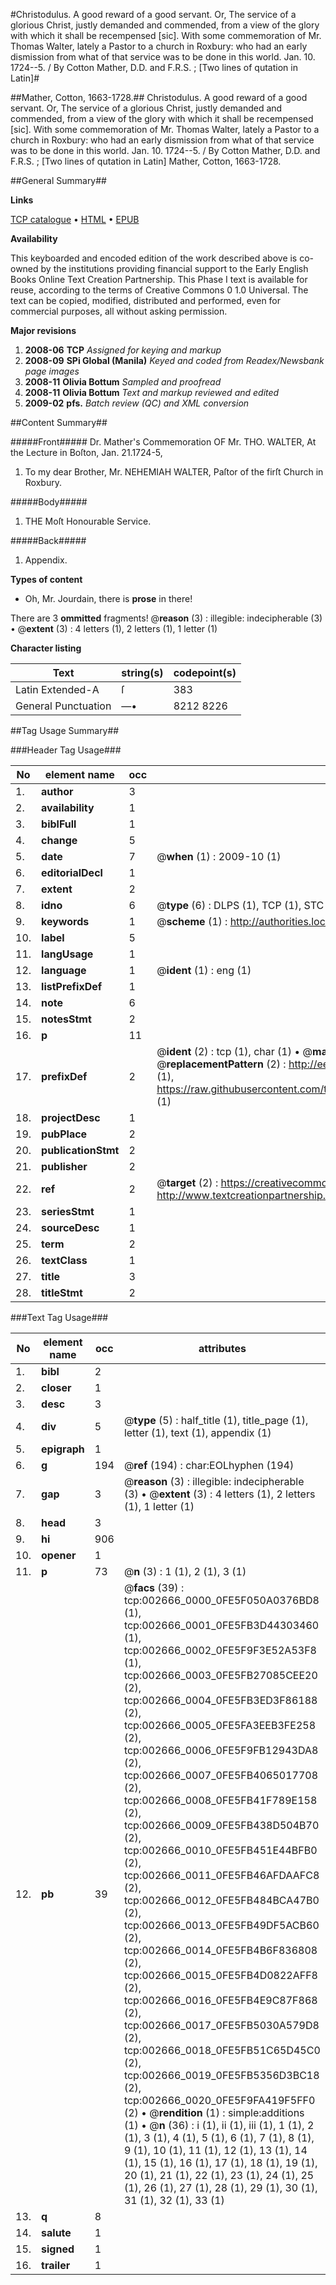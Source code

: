 #Christodulus. A good reward of a good servant. Or, The service of a glorious Christ, justly demanded and commended, from a view of the glory with which it shall be recempensed [sic]. With some commemoration of Mr. Thomas Walter, lately a Pastor to a church in Roxbury: who had an early dismission from what of that service was to be done in this world. Jan. 10. 1724--5. / By Cotton Mather, D.D. and F.R.S. ; [Two lines of qutation in Latin]#

##Mather, Cotton, 1663-1728.##
Christodulus. A good reward of a good servant. Or, The service of a glorious Christ, justly demanded and commended, from a view of the glory with which it shall be recempensed [sic]. With some commemoration of Mr. Thomas Walter, lately a Pastor to a church in Roxbury: who had an early dismission from what of that service was to be done in this world. Jan. 10. 1724--5. / By Cotton Mather, D.D. and F.R.S. ; [Two lines of qutation in Latin]
Mather, Cotton, 1663-1728.

##General Summary##

**Links**

[TCP catalogue](http://www.ota.ox.ac.uk/tcp/)  • 
[HTML](http://tei.it.ox.ac.uk/tcp/Texts-HTML/free/N02/N02239.html)  • 
[EPUB](http://tei.it.ox.ac.uk/tcp/Texts-EPUB/free/N02/N02239.epub)

**Availability**

This keyboarded and encoded edition of the
	       work described above is co-owned by the institutions
	       providing financial support to the Early English Books
	       Online Text Creation Partnership. This Phase I text is
	       available for reuse, according to the terms of Creative
	       Commons 0 1.0 Universal. The text can be copied,
	       modified, distributed and performed, even for
	       commercial purposes, all without asking permission.

**Major revisions**

1. __2008-06__ __TCP__ *Assigned for keying and markup*
1. __2008-09__ __SPi Global (Manila)__ *Keyed and coded from Readex/Newsbank page images*
1. __2008-11__ __Olivia Bottum__ *Sampled and proofread*
1. __2008-11__ __Olivia Bottum__ *Text and markup reviewed and edited*
1. __2009-02__ __pfs.__ *Batch review (QC) and XML conversion*

##Content Summary##

#####Front#####
Dr. Mather's Commemoration OF Mr. THO. WALTER, At the Lecture in Boſton, Jan. 21.1724-5,
1. To my dear Brother, Mr. NEHEMIAH WALTER, Paſtor of the firſt Church in Roxbury.

#####Body#####

1. THE Moſt Honourable Service.

#####Back#####

1. Appendix.

**Types of content**

  * Oh, Mr. Jourdain, there is **prose** in there!

There are 3 **ommitted** fragments! 
 @__reason__ (3) : illegible: indecipherable (3)  •  @__extent__ (3) : 4 letters (1), 2 letters (1), 1 letter (1)

**Character listing**


|Text|string(s)|codepoint(s)|
|---|---|---|
|Latin Extended-A|ſ|383|
|General Punctuation|—•|8212 8226|

##Tag Usage Summary##

###Header Tag Usage###

|No|element name|occ|attributes|
|---|---|---|---|
|1.|__author__|3||
|2.|__availability__|1||
|3.|__biblFull__|1||
|4.|__change__|5||
|5.|__date__|7| @__when__ (1) : 2009-10 (1)|
|6.|__editorialDecl__|1||
|7.|__extent__|2||
|8.|__idno__|6| @__type__ (6) : DLPS (1), TCP (1), STC (1), NOTIS (1), IMAGE-SET (1), EVANS-CITATION (1)|
|9.|__keywords__|1| @__scheme__ (1) : http://authorities.loc.gov/ (1)|
|10.|__label__|5||
|11.|__langUsage__|1||
|12.|__language__|1| @__ident__ (1) : eng (1)|
|13.|__listPrefixDef__|1||
|14.|__note__|6||
|15.|__notesStmt__|2||
|16.|__p__|11||
|17.|__prefixDef__|2| @__ident__ (2) : tcp (1), char (1)  •  @__matchPattern__ (2) : ([0-9\-]+):([0-9IVX]+) (1), (.+) (1)  •  @__replacementPattern__ (2) : http://eebo.chadwyck.com/downloadtiff?vid=$1&page=$2 (1), https://raw.githubusercontent.com/textcreationpartnership/Texts/master/tcpchars.xml#$1 (1)|
|18.|__projectDesc__|1||
|19.|__pubPlace__|2||
|20.|__publicationStmt__|2||
|21.|__publisher__|2||
|22.|__ref__|2| @__target__ (2) : https://creativecommons.org/publicdomain/zero/1.0/ (1), http://www.textcreationpartnership.org/docs/. (1)|
|23.|__seriesStmt__|1||
|24.|__sourceDesc__|1||
|25.|__term__|2||
|26.|__textClass__|1||
|27.|__title__|3||
|28.|__titleStmt__|2||


###Text Tag Usage###

|No|element name|occ|attributes|
|---|---|---|---|
|1.|__bibl__|2||
|2.|__closer__|1||
|3.|__desc__|3||
|4.|__div__|5| @__type__ (5) : half_title (1), title_page (1), letter (1), text (1), appendix (1)|
|5.|__epigraph__|1||
|6.|__g__|194| @__ref__ (194) : char:EOLhyphen (194)|
|7.|__gap__|3| @__reason__ (3) : illegible: indecipherable (3)  •  @__extent__ (3) : 4 letters (1), 2 letters (1), 1 letter (1)|
|8.|__head__|3||
|9.|__hi__|906||
|10.|__opener__|1||
|11.|__p__|73| @__n__ (3) : 1 (1), 2 (1), 3 (1)|
|12.|__pb__|39| @__facs__ (39) : tcp:002666_0000_0FE5F050A0376BD8 (1), tcp:002666_0001_0FE5FB3D44303460 (1), tcp:002666_0002_0FE5F9F3E52A53F8 (1), tcp:002666_0003_0FE5FB27085CEE20 (2), tcp:002666_0004_0FE5FB3ED3F86188 (2), tcp:002666_0005_0FE5FA3EEB3FE258 (2), tcp:002666_0006_0FE5F9FB12943DA8 (2), tcp:002666_0007_0FE5FB4065017708 (2), tcp:002666_0008_0FE5FB41F789E158 (2), tcp:002666_0009_0FE5FB438D504B70 (2), tcp:002666_0010_0FE5FB451E44BFB0 (2), tcp:002666_0011_0FE5FB46AFDAAFC8 (2), tcp:002666_0012_0FE5FB484BCA47B0 (2), tcp:002666_0013_0FE5FB49DF5ACB60 (2), tcp:002666_0014_0FE5FB4B6F836808 (2), tcp:002666_0015_0FE5FB4D0822AFF8 (2), tcp:002666_0016_0FE5FB4E9C87F868 (2), tcp:002666_0017_0FE5FB5030A579D8 (2), tcp:002666_0018_0FE5FB51C65D45C0 (2), tcp:002666_0019_0FE5FB5356D3BC18 (2), tcp:002666_0020_0FE5F9FA419F5FF0 (2)  •  @__rendition__ (1) : simple:additions (1)  •  @__n__ (36) : i (1), ii (1), iii (1), 1 (1), 2 (1), 3 (1), 4 (1), 5 (1), 6 (1), 7 (1), 8 (1), 9 (1), 10 (1), 11 (1), 12 (1), 13 (1), 14 (1), 15 (1), 16 (1), 17 (1), 18 (1), 19 (1), 20 (1), 21 (1), 22 (1), 23 (1), 24 (1), 25 (1), 26 (1), 27 (1), 28 (1), 29 (1), 30 (1), 31 (1), 32 (1), 33 (1)|
|13.|__q__|8||
|14.|__salute__|1||
|15.|__signed__|1||
|16.|__trailer__|1||
